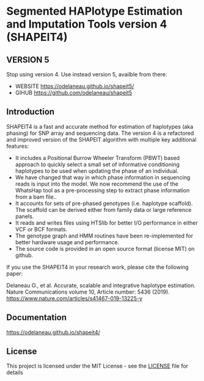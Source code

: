 # Segmented HAPlotype Estimation and Imputation Tools version 4 (SHAPEIT4)

## VERSION 5

Stop using version 4. Use instead version 5, availble from there:
- WEBSITE https://odelaneau.github.io/shapeit5/
- GIHUB https://github.com/odelaneau/shapeit5


## Introduction

SHAPEIT4 is a fast and accurate method for estimation of haplotypes (aka phasing) for SNP array and sequencing data. The version 4 is a refactored and improved version of the SHAPEIT algorithm with multiple key additional features:
- It includes a Positional Burrow Wheeler Transform (PBWT) based approach to quickly select a small set of informative conditioning haplotypes to be used when updating the phase of an individual.
- We have changed that way in which phase information in sequencing reads is input into the model. We now recommend the use of the WhatsHap tool as a pre-processing step to extract phase information from a bam file..
- It accounts for sets of pre-phased genotypes (i.e. haplotype scaffold). The scaffold can be derived either from family data or large reference panels.
- It reads and writes files using HTSlib for better I/O performance in either VCF or BCF formats.
- The genotype graph and HMM routines have been re-implemented for better hardware usage and performance.
- The source code is provided in an open source format (license MIT) on github.

If you use the SHAPEIT4 in your research work, please cite the following paper:

Delaneau O., et al. Accurate, scalable and integrative haplotype estimation. Nature Communications volume 10, Article number: 5436 (2019). 
https://www.nature.com/articles/s41467-019-13225-y

## Documentation

https://odelaneau.github.io/shapeit4/

## License

This project is licensed under the MIT License - see the [LICENSE](LICENSE) file for details
